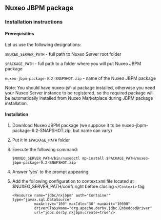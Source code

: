 ## Nuxeo JBPM package

### Installation instructions

#### Prerequisities

Let us use the following designations:

`$NUXEO_SERVER_PATH` - full path to Nuxeo Server root folder

`$PACKAGE_PATH` - full path to a folder where you will put Nuxeo JBPM package

`nuxeo-jbpm-package-9.2-SNAPSHOT.zip` - name of the Nuxeo JBPM package

Note: You should have nuxeo-jsf-ui package installed, otherwise you need your Nuxeo Server instance to be registered, so the required package will be automatically installed from Nuxeo Marketplace during JBPM package installation.

#### Installation

1. Download Nuxeo JBPM package (we suppose it to be nuxeo-jbpm-package-9.2-SNAPSHOT.zip, but name can vary)

2. Put it in `$PACKAGE_PATH` folder

3. Execute the following command:

    `$NUXEO_SERVER_PATH/bin/nuxeoctl mp-install $PACKAGE_PATH/nuxeo-jbpm-package-9.2-SNAPSHOT.zip`
    
4. Answer 'yes' to the prompt appearing

5. Add the following configuration to context.xml file located at $NUXEO_SERVER_PATH/conf/ right before closing `</Context>` tag

    ```
    <Resource name="jdbc/nxjbpm" auth="Container" type="javax.sql.DataSource"
              maxActive="100" maxIdle="30" maxWait="10000"
              driverClassName="org.apache.derby.jdbc.EmbeddedDriver"
              url="jdbc:derby:nxjbpm;create=true"/>
    ```

